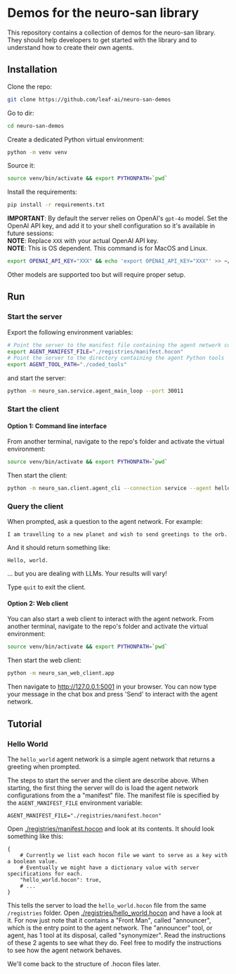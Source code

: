 # Demos for the neuro-san library
This repository contains a collection of demos for the neuro-san library.
They should help developers to get started with the library and to understand how to create their own agents.

## Installation

Clone the repo:
```bash
git clone https://github.com/leaf-ai/neuro-san-demos
```

Go to dir:
```bash
cd neuro-san-demos
```

Create a dedicated Python virtual environment:
```bash
python -m venv venv
```
Source it:
```bash
source venv/bin/activate && export PYTHONPATH=`pwd`
```

Install the requirements:
```bash
pip install -r requirements.txt
```

**IMPORTANT**: By default the server relies on OpenAI's `gpt-4o` model. 
Set the OpenAI API key, and add it to your shell configuration so it's available in future sessions:  
**NOTE**: Replace `XXX` with your actual OpenAI API key.  
**NOTE**: This is OS dependent. This command is for MacOS and Linux.
```bash
export OPENAI_API_KEY="XXX" && echo 'export OPENAI_API_KEY="XXX"' >> ~/.zshrc
```
Other models are supported too but will require proper setup.

## Run

### Start the server

Export the following environment variables:
```bash
# Point the server to the manifest file containing the agent network configurations
export AGENT_MANIFEST_FILE="./registries/manifest.hocon"
# Point the server to the directory containing the agent Python tools
export AGENT_TOOL_PATH="./coded_tools"
```

and start the server:

```bash
python -m neuro_san.service.agent_main_loop --port 30011
```

### Start the client

#### Option 1: Command line interface

From another terminal, navigate to the repo's folder and activate the virtual environment:
```bash
source venv/bin/activate && export PYTHONPATH=`pwd`
```

Then start the client:

```bash
python -m neuro_san.client.agent_cli --connection service --agent hello_world
```

### Query the client
When prompted, ask a question to the agent network. For example:
```
I am travelling to a new planet and wish to send greetings to the orb.
```
And it should return something like:

    Hello, world.

... but you are dealing with LLMs. Your results will vary!

Type `quit` to exit the client.

#### Option 2: Web client

You can also start a web client to interact with the agent network. From another terminal, navigate to the repo's folder and activate the virtual environment:
```bash
source venv/bin/activate && export PYTHONPATH=`pwd`
```

Then start the web client:

```bash
python -m neuro_san_web_client.app
```

Then navigate to http://127.0.0.1:5001 in your browser.
You can now type your message in the chat box and press 'Send' to interact with the agent network.

## Tutorial

### Hello World

The `hello_world` agent network is a simple agent network that returns a greeting when prompted.

The steps to start the server and the client are describe above.
When starting, the first thing the server will do is load the agent network configurations
from the a "manifest" file. The manifest file is specified by the `AGENT_MANIFEST_FILE` environment variable:
```
AGENT_MANIFEST_FILE="./registries/manifest.hocon"
```
Open [./registries/manifest.hocon](./registries/manifest.hocon) and look at its contents. It should look something like this:
```hocon
{
    # Currently we list each hocon file we want to serve as a key with a boolean value.
    # Eventually we might have a dictionary value with server specifications for each.
    "hello_world.hocon": true,
    # ...
}
```
This tells the server to load the `hello_world.hocon` file from the same `/registries` folder.
Open [./registries/hello_world.hocon](./registries/hello_world.hocon) and have a look at it.
For now just note that it contains a "Front Man",
called "announcer", which is the entry point to the agent network.
The "announcer" tool, or agent, has 1 tool at its disposal, called "synonymizer".
Read the instructions of these 2 agents to see what they do.
Feel free to modify the instructions to see how the agent network behaves.

We'll come back to the structure of .hocon files later.
